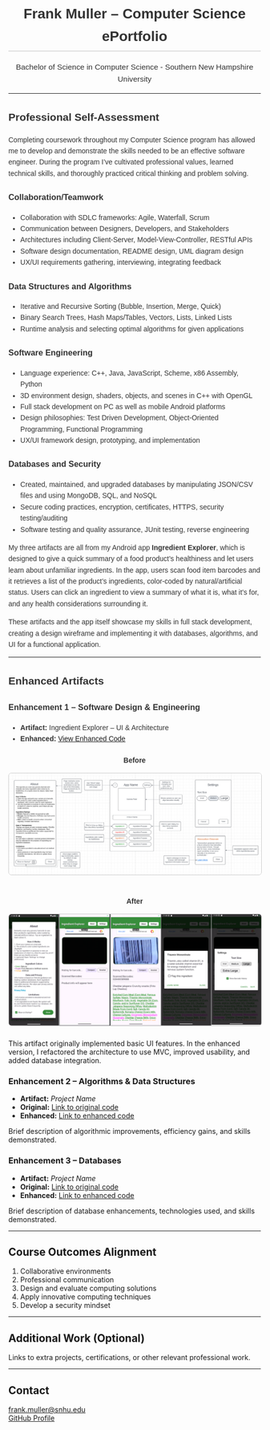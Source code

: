 <div style="font-family: Arial, sans-serif; max-width: 900px; margin: auto; line-height: 1.6; color: #333;">

<h1 style="text-align: center; border-bottom: 2px solid #ddd; padding-bottom: 5px;">
Frank Muller – Computer Science ePortfolio
</h1>

<p style="text-align: center; font-size: 1.1em;">
Bachelor of Science in Computer Science - Southern New Hampshire University
</p>

<hr>

<h2>Professional Self-Assessment</h2>
<p>
Completing coursework throughout my Computer Science program has allowed me to develop and demonstrate the skills needed to be an effective software engineer. During the program I’ve cultivated professional values, learned technical skills, and thoroughly practiced critical thinking and problem solving.
</p>

<h3>Collaboration/Teamwork</h3>
<ul>
  <li>Collaboration with SDLC frameworks: Agile, Waterfall, Scrum</li>
  <li>Communication between Designers, Developers, and Stakeholders</li>
  <li>Architectures including Client-Server, Model-View-Controller, RESTful APIs</li>
  <li>Software design documentation, README design, UML diagram design</li>
  <li>UX/UI requirements gathering, interviewing, integrating feedback</li>
</ul>

<h3>Data Structures and Algorithms</h3>
<ul>
  <li>Iterative and Recursive Sorting (Bubble, Insertion, Merge, Quick)</li>
  <li>Binary Search Trees, Hash Maps/Tables, Vectors, Lists, Linked Lists</li>
  <li>Runtime analysis and selecting optimal algorithms for given applications</li>
</ul>

<h3>Software Engineering</h3>
<ul>
  <li>Language experience: C++, Java, JavaScript, Scheme, x86 Assembly, Python</li>
  <li>3D environment design, shaders, objects, and scenes in C++ with OpenGL</li>
  <li>Full stack development on PC as well as mobile Android platforms</li>
  <li>Design philosophies: Test Driven Development, Object-Oriented Programming, Functional Programming</li>
  <li>UX/UI framework design, prototyping, and implementation</li>
</ul>

<h3>Databases and Security</h3>
<ul>
  <li>Created, maintained, and upgraded databases by manipulating JSON/CSV files and using MongoDB, SQL, and NoSQL</li>
  <li>Secure coding practices, encryption, certificates, HTTPS, security testing/auditing</li>
  <li>Software testing and quality assurance, JUnit testing, reverse engineering</li>
</ul>

<p>
My three artifacts are all from my Android app <strong>Ingredient Explorer</strong>, which is designed to give a quick summary of a food product’s healthiness and let users learn about unfamiliar ingredients. In the app, users scan food item barcodes and it retrieves a list of the product’s ingredients, color-coded by natural/artificial status. Users can click an ingredient to view a summary of what it is, what it’s for, and any health considerations surrounding it.
</p>

<p>
These artifacts and the app itself showcase my skills in full stack development, creating a design wireframe and implementing it with databases, algorithms, and UI for a functional application.
</p>

<hr>

<h2>Enhanced Artifacts</h2>
<!-- Keep your artifact sections here as you had them -->

<h3>Enhancement 1 – Software Design & Engineering</h3>
<ul>
  <li><strong>Artifact:</strong> Ingredient Explorer – UI & Architecture</li>
  <li><strong>Enhanced:</strong> <a href="artifacts">View Enhanced Code</a></li>
</ul>

<div style="margin: 20px 0; text-align: center;">
  <p><strong>Before</strong></p>
  <img src="images/artifact1_before.png" alt="Artifact 1 Before" style="max-width: 100%; border: 1px solid #ccc; border-radius: 6px; margin-bottom: 20px;">

  <p><strong>After</strong></p>
  <img src="images/artifact1_after.png" alt="Artifact 1 After" style="max-width: 100%; border: 1px solid #ccc; border-radius: 6px;">
</div>

</div>

<p>
This artifact originally implemented basic UI features. In the enhanced version, I refactored the architecture to use MVC, improved usability, and added database integration.  
</p>


<h3>Enhancement 2 – Algorithms & Data Structures</h3>
<ul>
  <li><strong>Artifact:</strong> <em>Project Name</em></li>
  <li><strong>Original:</strong> <a href="#">Link to original code</a></li>
  <li><strong>Enhanced:</strong> <a href="#">Link to enhanced code</a></li>
</ul>
<p>
Brief description of algorithmic improvements, efficiency gains, and skills demonstrated.
</p>

<h3>Enhancement 3 – Databases</h3>
<ul>
  <li><strong>Artifact:</strong> <em>Project Name</em></li>
  <li><strong>Original:</strong> <a href="#">Link to original code</a></li>
  <li><strong>Enhanced:</strong> <a href="#">Link to enhanced code</a></li>
</ul>
<p>
Brief description of database enhancements, technologies used, and skills demonstrated.
</p>

<hr>

<h2>Course Outcomes Alignment</h2>
<ol>
  <li>Collaborative environments</li>
  <li>Professional communication</li>
  <li>Design and evaluate computing solutions</li>
  <li>Apply innovative computing techniques</li>
  <li>Develop a security mindset</li>
</ol>

<hr>

<h2>Additional Work (Optional)</h2>
<p>
Links to extra projects, certifications, or other relevant professional work.
</p>

<hr>

<h2>Contact</h2>
<p>
<a href="mailto:frank.muller@snhu.edu">frank.muller@snhu.edu</a><br>
<a href="#">GitHub Profile</a>
</p>

</div>
